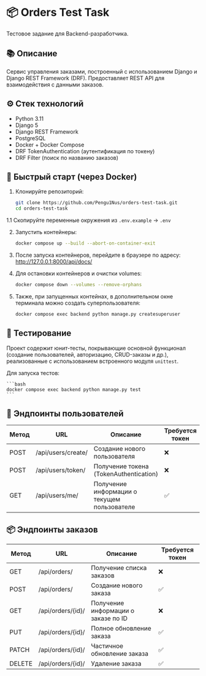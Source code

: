 # 📦 Orders Test Task

Тестовое задание для Backend-разработчика.

## 📚 Описание

Сервис управления заказами, построенный с использованием Django и Django REST Framework (DRF). Предоставляет REST API для взаимодействия с данными заказов.

## ⚙️ Стек технологий

- Python 3.11
- Django 5
- Django REST Framework
- PostgreSQL
- Docker + Docker Compose
- DRF TokenAuthentication (аутентификация по токену)
- DRF Filter (поиск по названию заказов)

## 🚀 Быстрый старт (через Docker)

1. Клонируйте репозиторий:

   ```bash
   git clone https://github.com/Pengu1Nus/orders-test-task.git
   cd orders-test-task
    ```
1.1 Скопируйте переменные окружения из `.env.example` -> `.env`

2. Запустить контейнеры:

    ```bash
    docker compose up --build --abort-on-container-exit
    ```
3. После запуска контейнеров, перейдите в браузере по адресу: http://127.0.0.1:8000/api/docs/

4. Для остановки контейнеров и очистки volumes:

    ```bash
    docker compose down --volumes --remove-orphans
    ```

5. Также, при запущенных контейнах, в дополнительном окне терминала можно создать суперпользователя:

    ```bash
    docker compose exec backend python manage.py createsuperuser
    ```


## 🧪 Тестирование

Проект содержит юнит-тесты, покрывающие основной функционал (создание пользователей, авторизацию, CRUD-заказы и др.), реализованные с использованием встроенного модуля `unittest`.

Для запуска тестов:

    ```bash
    docker compose exec backend python manage.py test
    ```

## 🔐 Эндпоинты пользователей

| Метод | URL                    | Описание                                       | Требуется токен |
|-------|------------------------|------------------------------------------------|-----------------|
| POST  | /api/users/create/     | Создание нового пользователя                   | ❌              |
| POST  | /api/users/token/      | Получение токена (TokenAuthentication)         | ❌              |
| GET   | /api/users/me/         | Получение информации о текущем пользователе    | ✅              |

## 📦 Эндпоинты заказов

| Метод | URL                    | Описание                                       | Требуется токен |
|-------|------------------------|------------------------------------------------|-----------------|
| GET   | /api/orders/           | Получение списка заказов                       | ❌              |
| POST  | /api/orders/           | Создание нового заказа                         | ✅              |
| GET   | /api/orders/{id}/      | Получение информации о заказе по ID            | ❌              |
| PUT   | /api/orders/{id}/      | Полное обновление заказа                       | ✅              |
| PATCH | /api/orders/{id}/      | Частичное обновление заказа                    | ✅              |
| DELETE| /api/orders/{id}/      | Удаление заказа                                | ✅              |
